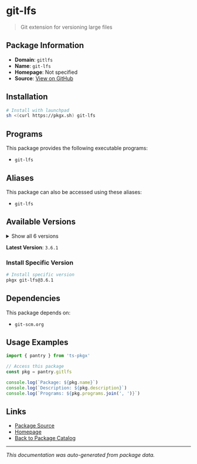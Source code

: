 # git-lfs

> Git extension for versioning large files

## Package Information

- **Domain**: `gitlfs`
- **Name**: `git-lfs`
- **Homepage**: Not specified
- **Source**: [View on GitHub](https://github.com/pkgxdev/pantry/tree/main/projects/git-lfs.com/package.yml)

## Installation

```bash
# Install with launchpad
sh <(curl https://pkgx.sh) git-lfs
```

## Programs

This package provides the following executable programs:

- `git-lfs`

## Aliases

This package can also be accessed using these aliases:

- `git-lfs`

## Available Versions

<details>
<summary>Show all 6 versions</summary>

- `3.6.1`, `3.6.0`, `3.5.1`, `3.4.1`, `3.4.0`
- `3.3.0`

</details>

**Latest Version**: `3.6.1`

### Install Specific Version

```bash
# Install specific version
pkgx git-lfs@3.6.1
```

## Dependencies

This package depends on:

- `git-scm.org`

## Usage Examples

```typescript
import { pantry } from 'ts-pkgx'

// Access this package
const pkg = pantry.gitlfs

console.log(`Package: ${pkg.name}`)
console.log(`Description: ${pkg.description}`)
console.log(`Programs: ${pkg.programs.join(', ')}`)
```

## Links

- [Package Source](https://github.com/pkgxdev/pantry/tree/main/projects/git-lfs.com/package.yml)
- [Homepage](#)
- [Back to Package Catalog](../package-catalog.md)

---

*This documentation was auto-generated from package data.*
